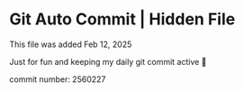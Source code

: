 # Git Auto Commit | Hidden File

This file was added Feb 12, 2025

Just for fun and keeping my daily git commit active 🤪

commit number: 2560227
